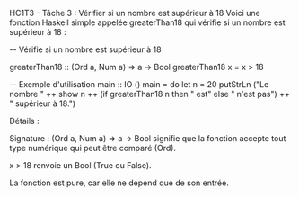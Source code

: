 HC1T3 - Tâche 3 : Vérifier si un nombre est supérieur à 18
Voici une fonction Haskell simple appelée greaterThan18 qui vérifie si un nombre est supérieur à 18 :

-- Vérifie si un nombre est supérieur à 18

greaterThan18 :: (Ord a, Num a) => a -> Bool
greaterThan18 x = x > 18

-- Exemple d'utilisation
main :: IO ()
main = do
    let n = 20
    putStrLn ("Le nombre " ++ show n ++ (if greaterThan18 n then " est" else " n'est pas") ++ " supérieur à 18.")

Détails :

Signature : (Ord a, Num a) => a -> Bool signifie que la fonction accepte tout type numérique qui peut être comparé (Ord).

x > 18 renvoie un Bool (True ou False).

La fonction est pure, car elle ne dépend que de son entrée.

